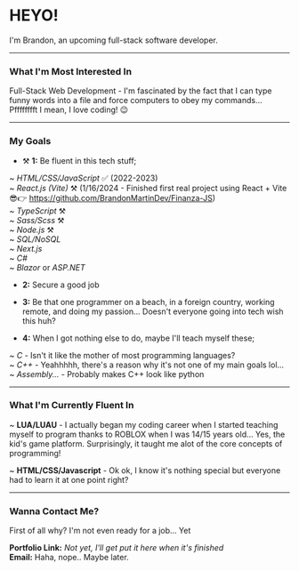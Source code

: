 # HEYO!

I'm Brandon, an upcoming full-stack software developer.

---

### What I'm Most Interested In

Full-Stack Web Development - I'm fascinated by the fact that I can type funny words into a file and force computers to obey my commands... Pfffffffft I mean, I love coding! 😉

---

### My Goals

- ⚒️ **1:** Be fluent in this tech stuff;

~ *HTML/CSS/JavaScript* ✅ (2022-2023)  
~ *React.js (Vite)* ⚒️ (1/16/2024 - Finished first real project using React + Vite 😎👉 https://github.com/BrandonMartinDev/Finanza-JS)  
~ *TypeScript* ⚒️  
~ *Sass/Scss* ⚒️  
~ *Node.js* ⚒️  
~ *SQL/NoSQL*  
~ *Next.js*  
~ *C#*  
~ *Blazor* or *ASP.NET*  

- **2:** Secure a good job 

- **3:** Be that one programmer on a beach, in a foreign country, working remote, and doing my passion... Doesn't everyone going into tech wish this huh?

- **4:** When I got nothing else to do, maybe I'll teach myself these;

~ *C* - Isn't it like the mother of most programming languages?  
~ *C++* - Yeahhhhh, there's a reason why it's not one of my main goals lol...  
~ *Assembly...* - Probably makes C++ look like python  

---

### What I'm Currently Fluent In

~ **LUA/LUAU** - I actually began my coding career when I started teaching myself to program thanks to ROBLOX when I was 14/15 years old... Yes, the kid's game platform. Surprisingly, it taught me alot of the core concepts of programming!

~ **HTML/CSS/Javascript** - Ok ok, I know it's nothing special but everyone had to learn it at one point right?

---

### Wanna Contact Me?

First of all why? I'm not even ready for a job... Yet

**Portfolio Link:** *Not yet, I'll get put it here when it's finished*  
**Email:** Haha, nope.. Maybe later.

<!---
BrandonMartinDev/BrandonMartinDev is a ✨ special ✨ repository because its `README.md` (this file) appears on your GitHub profile.
You can click the Preview link to take a look at your changes.
--->
